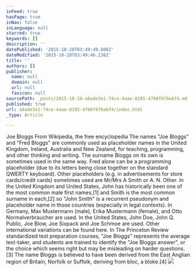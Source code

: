 ```yaml
---
inFeed: true
hasPage: true
inNav: false
inLanguage: null
starred: true
keywords: []
description: ''
datePublished: '2015-10-28T03:49:49.808Z'
dateModified: '2015-10-28T03:49:46.236Z'
title: ''
authors: []
publisher:
  name: null
  domain: null
  url: null
  favicon: null
sourcePath: _posts/2015-10-28-a6ade3e1-74ce-4aae-8195-4768f676ebf4.md
published: true
url: a6ade3e1-74ce-4aae-8195-4768f676ebf4/index.html
_type: Article

---
```

Joe Bloggs
From Wikipedia, the free encyclopedia
The names "Joe Bloggs" and "Fred Bloggs" are commonly used as placeholder names in the United Kingdom, Ireland, Australia and New Zealand, for teaching, programming, and other thinking and writing. The surname Bloggs on its own is sometimes used in the same way. Fred alone can be a programming placeholder (due to its letters being close together on the standard QWERTY keyboard).
Other placeholders (e.g. in advertisements for store cards/credit cards) sometimes used are Mr/Mrs A Smith or A. N. Other. In the United Kingdom and United States, John has historically been one of the most common male first names,\[1\] and Smith is the most common surname in each,\[2\] so "John Smith" is a recurrent pseudonym and placeholder name in those countries (especially in legal contexts).
In Germany, Max Mustermann (male), Erika Mustermann (female), and Otto Normalverbraucher are used. In the United States, John Doe, John Q. Public, Joe Blow, Joe Sixpack and Joe Schmoe are used. Other international variations can be found here.
In The Princeton Review standardized test preparation courses, "Joe Bloggs" represents the average test-taker, and students are trained to identify the "Joe Bloggs answer", or the choice which seems right but may be misleading on harder questions.\[3\]
The name Bloggs is believed to have been derived from the East Anglian region of Britain, Norfolk or Suffolk, deriving from bloc, a bloke.\[4\]
![](https://the-grid-user-content.s3-us-west-2.amazonaws.com/0bf0686c-198e-4c53-99b1-298ebb62aab1.jpg)